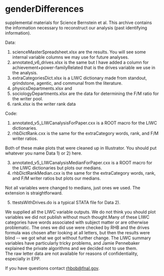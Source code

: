 # genderDifferences
supplemental materials for Science Bernstein et al.
This archive contains the information necessary to reconstruct our analysis (past identifying information).

Data: 
   1) scienceMasterSpreadsheet.xlsx are the results. You will see some internal variable columns we may use for future
   analyses. 
   2) annotated_v6_drives.xlsx is the same but I have added a column for achievement+power-familyRelated that is the 
   drives variable we use in the analysis.
   3) extraCategoriesDict.xlsx is a LIWC dictionary made from standout, grindstone, agentic, and communal from the
   literature.
   4) physicsDepartments.xlsx and 
   5) sociologyDepartments.xlsx are the data for determining the F/M ratio for the writer pool.
   6) rank.xlsx is the writer rank data
   
Code:
   1) annotated_v5_LIWCanalysisForPaper.cxx is a ROOT macro for the LIWC dictionaries.
   2) rhbDictRank.cxx is the same for the extraCategory words, rank, and F/M writer ratios.
   
   Both of these make plots that were cleaned up in Illustrator.  You should put whatever you name Data 1) or 2) here.
   
   3) annotated_v5_LIWCanalysisMedianForPaper.cxx is a ROOT macro for the LIWC dictionaries but plots our medians.
   4) rhbDictRankMedian.cxx is the same for the extraCategory words, rank, and F/M writer ratios but plots our medians.
   
   Not all variables were changed to medians, just ones we used.  The extension is straightforward.
   
   5) ttestsWithDrives.do is a typical STATA file for Data 2).
   
   We supplied all the LIWC variable outputs.  We do not think you should plot variables we did not publish without much 
   thought.Many of these LIWC categories have words associated with subject matter or are otherwise problematic. 
   The ones we did use were checked by RHB and the drives formula was chosen after looking at all letters, 
   but then the results were blind -- we got what we got without further change.  The LIWC summary variables have 
   particularly tricky problems, and Jamie Pennebaker explained the private algorithms and we decided not to use them.  
   The raw letter data are not available for reasons of confidentiality, especially in EPP. 
   
   If you have questions contact rhbob@fnal.gov.
   

   
